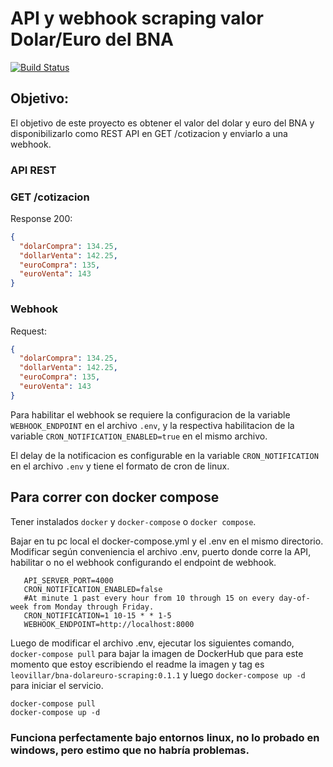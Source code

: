 # API y webhook scraping valor Dolar/Euro del BNA

[![Build Status](https://github.com/leovillar/bna-dolareuro-scraping/actions/workflows/go.yml/badge.svg)](https://github.com/leovillar/bna-dolareuro-scraping/actions)

## Objetivo:
El objetivo de este proyecto es obtener el valor del dolar y euro del BNA y disponibilizarlo como REST API en GET /cotizacion y enviarlo a una webhook.

### API REST
### GET /cotizacion
Response 200:
```json
{
  "dolarCompra": 134.25,
  "dollarVenta": 142.25,
  "euroCompra": 135,
  "euroVenta": 143
}
```

### Webhook
Request:
```json
{
  "dolarCompra": 134.25,
  "dollarVenta": 142.25,
  "euroCompra": 135,
  "euroVenta": 143
}
```
Para habilitar el webhook se requiere la configuracion de la variable `WEBHOOK_ENDPOINT` en el archivo `.env`, y la
respectiva habilitacion de la variable `CRON_NOTIFICATION_ENABLED=true` en el mismo archivo.

El delay de la notificacion es configurable en la variable `CRON_NOTIFICATION` en el archivo `.env` y tiene el formato de cron de linux.

## Para correr con docker compose
Tener instalados `docker` y `docker-compose` o `docker compose`.

Bajar en tu pc local el docker-compose.yml y el .env en el mismo directorio.
Modificar según conveniencia el archivo .env, puerto donde corre la API, habilitar o no el webhook configurando el endpoint de webhook.

```...
   API_SERVER_PORT=4000
   CRON_NOTIFICATION_ENABLED=false
   #At minute 1 past every hour from 10 through 15 on every day-of-week from Monday through Friday.
   CRON_NOTIFICATION=1 10-15 * * 1-5
   WEBHOOK_ENDPOINT=http://localhost:8000
```

Luego de modificar el archivo .env, ejecutar los siguientes comando, `docker-compose pull` para bajar la imagen de DockerHub 
que para este momento que estoy escribiendo el readme la imagen y tag es `leovillar/bna-dolareuro-scraping:0.1.1` y luego 
`docker-compose up -d` para iniciar el servicio.

```
docker-compose pull
docker-compose up -d
```

### Funciona perfectamente bajo entornos linux, no lo probado en windows, pero estimo que no habría problemas.

